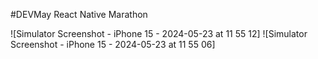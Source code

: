 #DEVMay React Native Marathon

![Simulator Screenshot - iPhone 15 - 2024-05-23 at 11 55 12]
![Simulator Screenshot - iPhone 15 - 2024-05-23 at 11 55 06]
